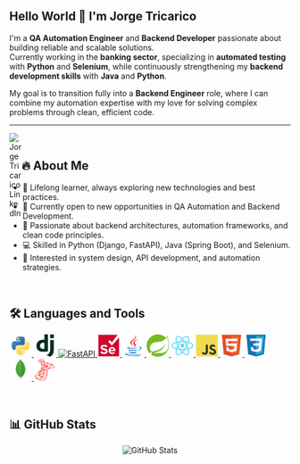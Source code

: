 ## Hello World 👋 I'm Jorge Tricarico

I'm a **QA Automation Engineer** and **Backend Developer** passionate about building reliable and scalable solutions.  
Currently working in the **banking sector**, specializing in **automated testing** with **Python** and **Selenium**, while continuously strengthening my **backend development skills** with **Java** and **Python**.

My goal is to transition fully into a **Backend Engineer** role, where I can combine my automation expertise with my love for solving complex problems through clean, efficient code.

---

<a href="https://www.linkedin.com/in/jorge-tricarico/">
  <img align="left" alt="Jorge Tricarico LinkedIn" width="22px" src="https://icongr.am/fontawesome/linkedin.svg?size=128&color=70c8ff" />
</a>

<br />

## 🔥 About Me

- 🌱 Lifelong learner, always exploring new technologies and best practices.
- 🔧 Currently open to new opportunities in QA Automation and Backend Development.
- 🚀 Passionate about backend architectures, automation frameworks, and clean code principles.
- 💻 Skilled in Python (Django, FastAPI), Java (Spring Boot), and Selenium.
- 🧠 Interested in system design, API development, and automation strategies.

<br />

## 🛠️ Languages and Tools

<p align="left">
  <a href="https://www.python.org/" target="_blank">
    <img src="https://raw.githubusercontent.com/devicons/devicon/master/icons/python/python-original.svg" alt="Python" width="40" height="40"/>
  </a>
  <a href="https://www.djangoproject.com/" target="_blank">
    <img src="https://raw.githubusercontent.com/devicons/devicon/master/icons/django/django-plain.svg" alt="Django" width="40" height="40"/>
  </a>
  <a href="https://fastapi.tiangolo.com/" target="_blank">
    <img src="https://cdn.jsdelivr.net/gh/devicons/devicon/icons/fastapi/fastapi-original.svg" alt="FastAPI" width="40" height="40"/>
  </a>
  <a href="https://selenium.dev/" target="_blank">
    <img src="https://raw.githubusercontent.com/devicons/devicon/master/icons/selenium/selenium-original.svg" alt="Selenium" width="40" height="40"/>
  </a>
  <a href="https://www.java.com/" target="_blank">
    <img src="https://raw.githubusercontent.com/devicons/devicon/master/icons/java/java-original.svg" alt="Java" width="40" height="40"/>
  </a>
  <a href="https://spring.io/projects/spring-boot" target="_blank">
    <img src="https://raw.githubusercontent.com/devicons/devicon/master/icons/spring/spring-original.svg" alt="Spring Boot" width="40" height="40"/>
  </a>
  <a href="https://react.dev/" target="_blank">
    <img src="https://raw.githubusercontent.com/devicons/devicon/master/icons/react/react-original.svg" alt="React" width="40" height="40"/>
  </a>
  <a href="https://developer.mozilla.org/en-US/docs/Web/JavaScript" target="_blank">
    <img src="https://raw.githubusercontent.com/devicons/devicon/master/icons/javascript/javascript-original.svg" alt="JavaScript" width="40" height="40"/>
  </a>
  <a href="https://www.w3schools.com/html/" target="_blank">
    <img src="https://raw.githubusercontent.com/devicons/devicon/master/icons/html5/html5-original.svg" alt="HTML5" width="40" height="40"/>
  </a>
  <a href="https://www.w3schools.com/css/" target="_blank">
    <img src="https://raw.githubusercontent.com/devicons/devicon/master/icons/css3/css3-original.svg" alt="CSS3" width="40" height="40"/>
  </a>
  <a href="https://www.mongodb.com/" target="_blank">
    <img src="https://raw.githubusercontent.com/devicons/devicon/master/icons/mongodb/mongodb-original.svg" alt="MongoDB" width="40" height="40"/>
  </a>
  <a href="https://www.microsoft.com/en-us/sql-server/" target="_blank">
    <img src="https://raw.githubusercontent.com/devicons/devicon/master/icons/microsoftsqlserver/microsoftsqlserver-plain.svg" alt="SQL Server" width="40" height="40"/>
  </a>
</p>

<br />

## 📊 GitHub Stats

<p align="center">
  <img src="https://github-readme-stats.vercel.app/api?username=jorgetricarico&show_icons=true&theme=github_dark&hide_title=true&count_private=true" alt="GitHub Stats" />
</p>
